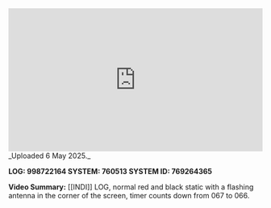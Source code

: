 
<iframe 
  src="https://drive.google.com/file/d/1EmphF0ERcYW-_wPUFwsLjMWloqE8C6_2/preview"  
  style="width:100%; aspect-ratio:16/9; border:0;"
  allowfullscreen>
</iframe>
_Uploaded 6 May 2025._

**LOG: 998722164
SYSTEM: 760513
SYSTEM ID: 769264365**

**Video Summary:** [[INDI]] LOG, normal red and black static with a flashing antenna in the corner of the screen, timer counts down from 067 to 066.
